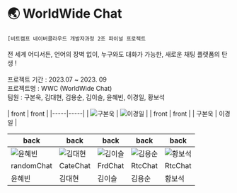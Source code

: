 # 🌏 WorldWide Chat<br/>
`[비트캠프 네이버클라우드 개발자과정 2조 파이널 프로젝트`<br/>
<br/>
전 세계 어디서든, 언어의 장벽 없이, 누구와도 대화가 가능한, 새로운 채팅 플랫폼의 탄생 !<br/>
<br/>
프로젝트 기간 : 2023.07 ~ 2023. 09 <br/>
프로젝트명 : WWC (WorldWide Chat) <br/>
팀원 : 구본욱, 김대현, 김용순, 김이슬, 윤혜빈, 이경일, 황보석 <br/>
 <br/>
| front | front |
|-----|-----|
| ![구본욱](https://cdn.pixabay.com/photo/2018/01/01/16/43/sketch-3054501_1280.png) | ![이경일](https://cdn.pixabay.com/photo/2013/07/13/13/14/tiger-160601_1280.png) |
| front | front |
| 구본욱 | 이경일 |


| back | back | back | back | back |
|-----|-----|-----|-----|-----|
| ![윤혜빈](https://cdn.pixabay.com/photo/2016/10/27/09/24/fox-1773722_1280.png) | ![김대현](https://media.bunjang.co.kr/product/222540406_3_1682699382_w360.jpg) | ![김이슬](https://cdn.pixabay.com/photo/2017/06/22/20/22/green-2432374_1280.jpg) | ![김용순](https://cdn.pixabay.com/photo/2016/04/01/10/52/blonde-1300066_1280.png) | ![황보석](https://cdn.pixabay.com/photo/2016/10/27/09/26/fox-1773727_1280.png) |
| randomChat | CateChat | FrdChat | RtcChat | RtcChat |
| 윤혜빈 | 김대현 | 김이슬 | 김용순 | 황보석 |

 

